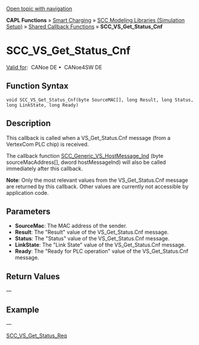 [Open topic with navigation](../../../../../CANoeDEFamily.htm#Topics/CAPLFunctions/SmartCharging/Callbacks/CAPLfunctionSCCVSGetStatusCnf.md)

**CAPL Functions** » [Smart Charging](../CAPLFunctionsSmartChargingOverview.md) » [SCC Modeling Libraries (Simulation Setup)](../CAPLFunctionsSmartChargingOverview.md#BMNodeayerDLL) » [Shared Callback Functions](../CAPLFunctionsSmartChargingOverview.md#Callback) » **SCC_VS_Get_Status_Cnf**

# SCC_VS_Get_Status_Cnf

[Valid for](../../../Shared/FeatureAvailability.md):  CANoe DE •  CANoe4SW DE

## Function Syntax

```plaintext
void SCC_VS_Get_Status_Cnf(byte SourceMAC[], long Result, long Status, long LinkState, long Ready)
```

## Description

This callback is called when a VS_Get_Status.Cnf message (from a VertexCom PLC chip) is received.

The callback function [SCC_Generic_VS_HostMessage_Ind](CAPLfunctionIndGenericVSHostMessageInd.md) (byte sourceMacAddress[], dword hostMessageInd) will also be called immediately after this callback.

**Note**: Only the most relevant values from the VS_Get_Status.Cnf message are returned by this callback. Other values are currently not accessible by application code.

## Parameters

- **SourceMac**: The MAC address of the sender.
- **Result**: The "Result" value of the VS_Get_Status.Cnf message.
- **Status**: The "Status" value of the VS_Get_Status.Cnf message.
- **LinkState**: The "Link State" value of the VS_Get_Status.Cnf message.
- **Ready**: The "Ready for PLC operation" value of the VS_Get_Status.Cnf message.

## Return Values

—

## Example

—

[SCC_VS_Get_Status_Req](CAPLfunctionSCCVSGetStatusReq.md)
